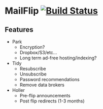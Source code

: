 # MailFlip [![Build Status](https://travis-ci.org/candycandycandy/mailflip.svg?branch=master)](https://travis-ci.org/candycandycandy/mailflip)

## Features
* Park
    * Encryption?
    * Dropbox/S3/etc...
    * Long term ad-free hosting/indexing?
* Tidy
    * Resubscribe
    * Unsubscribe
    * Password recommendations
    * Remove data brokers
* Holler
    * Pre-flip announcements
    * Post flip redirects (1-3 months)